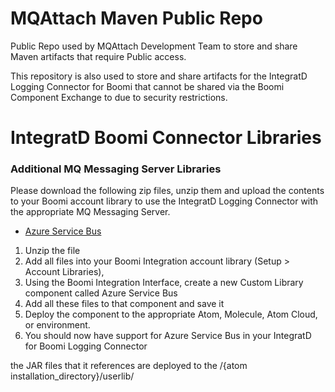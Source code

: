 # MQAttach Maven Public Repo #
Public Repo used by MQAttach Development Team to store and share Maven artifacts that require Public access.

This repository is also used to store and share artifacts for the IntegratD Logging Connector for Boomi that 
cannot be shared via the Boomi Component Exchange to due to security restrictions.

# IntegratD Boomi Connector Libraries #

### Additional MQ Messaging Server Libraries ###

Please download the following zip files, unzip them and upload the contents to your Boomi account library to use the IntegratD Logging Connector with the appropriate MQ Messaging Server.
* [Azure Service Bus](https://mqattach.github.io/public-maven-packages/standalone/azure-servicebus-jms-1.0.2.zip)

1. Unzip the file 
2. Add all files into your Boomi Integration account library (Setup > Account Libraries),
3. Using the Boomi Integration Interface, create a new Custom Library component called Azure Service Bus
4. Add all these files to that component and save it  
5. Deploy the component to the appropriate Atom, Molecule, Atom Cloud, or environment.
6. You should now have support for Azure Service Bus in your IntegratD for Boomi Logging Connector

the JAR files that it references are
deployed to the /{atom installation_directory}/userlib/
